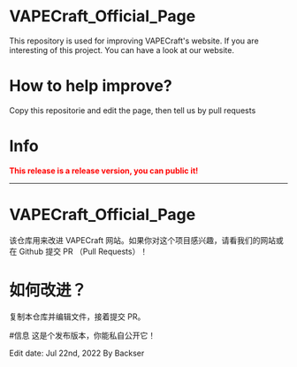 # VAPECraft_Official_Page
This repository is used for improving VAPECraft's website. If you are interesting of this project. You can have a look at our website.


# How to help improve?
Copy this repositorie and edit the page, then tell us by pull requests

# Info
**<font color="red">This release is a release version, you can public it!</font>**



<hr />


# VAPECraft_Official_Page
该仓库用来改进 VAPECraft 网站。如果你对这个项目感兴趣，请看我们的网站或在 Github 提交 PR （Pull Requests）！


# 如何改进？
复制本仓库并编辑文件，接着提交 PR。


#信息
这是个发布版本，你能私自公开它！



Edit date: Jul 22nd, 2022
By Backser


